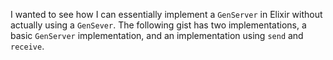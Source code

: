 I wanted to see how I can essentially implement a `GenServer` in Elixir without actually using a `GenSever`. The following gist has two implementations, a basic `GenServer` implementation, and an implementation using `send` and `receive`.

<script src="https://gist.github.com/uri/93f95ab98c8cb605122e3815b67863c1.js"></script>